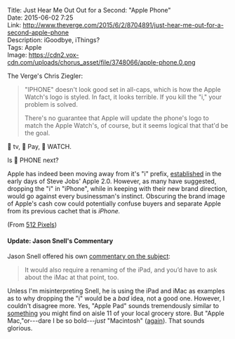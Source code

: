 Title: Just Hear Me Out Out for a Second: "Apple Phone"  
Date: 2015-06-02 7:25  
Link: http://www.theverge.com/2015/6/2/8704891/just-hear-me-out-for-a-second-apple-phone  
Description: iGoodbye, iThings?  
Tags: Apple  
Image: https://cdn2.vox-cdn.com/uploads/chorus_asset/file/3748066/apple-phone.0.png  

The Verge's Chris Ziegler:

> "IPHONE" doesn't look good set in all-caps, which is how the Apple Watch's logo is styled. In fact, it looks terrible. If you kill the "i," your problem is solved.
>
> There's no guarantee that Apple will update the phone's logo to match the Apple Watch's, of course, but it seems logical that that'd be the goal.

 tv,  Pay,  WATCH. 

Is  PHONE next? 

Apple has indeed been moving away from it's "i" prefix, [established][1] in the early days of Steve Jobs' Apple 2.0. However, as many have suggested, dropping the "i" in "iPhone", while in keeping with their new brand direction, would go against every businessman's instinct. Obscuring the brand image of Apple's cash cow could potentially confuse buyers and separate Apple from its previous cachet that is *iPhone.*

(From [512 Pixels][2])

<aside class="update">

#### Update: Jason Snell's Commentary

Jason Snell offered his own [commentary on the subject][3]:

> It would also require a renaming of the iPad, and you’d have to ask about the iMac at that point, too.

Unless I'm misinterpreting Snell, he is using the iPad and iMac as examples as to why dropping the "i" would be a *bad* idea, not a good one. However, I couldn't disagree more. Yes, "Apple Pad" sounds tremendously similar to [something][4] you might find on aisle 11 of your local grocery store. But "Apple Mac,"or---dare I be so bold---*just* "Macintosh" ([again][5]). That sounds glorious.

</aside>

[1]: http://everystevejobsvideo.com/original-imac-introduction-apple-special-event-1998/ "Original iMac introduction"
[2]: http://www.512pixels.net/blog/2015/6/apple-phone "Stephen Hackett's post on 'Apple Phone'"
[3]: http://sixcolors.com/link/2015/06/apple-phone/ "Jason Snell's post on the subject"
[4]: https://en.wikipedia.org/wiki/Sanitary_napkin "Wikipedia: Sanitary napkins"
[5]: http://www.telegraph.co.uk/technology/apple/10593083/Steve-Jobs-unveils-first-Apple-Mac.html "Telegraph on Steve Jobs unveiling the original iPhone"